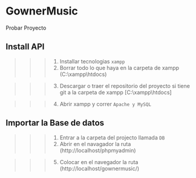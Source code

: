 # GownerMusic
Probar Proyecto

## Install API
>>> 1) Installar tecnologias
    ```xampp```
>>> 2) Borrar todo lo que haya en la carpeta de xampp (C:\xampp\htdocs)

>>> 3) Descargar o traer el repositorio del proyecto si tiene git a la carpeta de xampp [C:\xampp\htdocs]

>>> 4) Abrir xampp y correr ```Apache y MySQL```

## Importar la Base de datos
>>> 1) Entrar a la carpeta del projecto llamada ```DB```
>>> 2) Abrir en el navagador la ruta (http://localhost/phpmyadmin)


>>> 5) Colocar en el navegador la ruta (http://localhost/gownermusic/)

